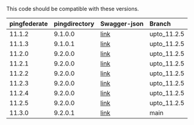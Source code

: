 This code should be compatible with these versions.   

| pingfederate | pingdirectory  | Swagger-json | Branch       |    
| :----------- | :------------- | :----------- | :------------|   
| 11.1.2       | 9.1.0.0        | [link](11.1.2/swagger.json)   | upto_11.2.5  |  
| 11.1.3       | 9.1.0.1        | [link](11.1.3/swagger.json)   | upto_11.2.5  |   
| 11.2.0       | 9.2.0.0        | [link](11.2.0/swagger.json)   | upto_11.2.5  |   
| 11.2.1       | 9.2.0.0        | [link](11.2.1/swagger.json)   | upto_11.2.5  | 
| 11.2.2       | 9.2.0.0        | [link](11.2.2/swagger.json)   | upto_11.2.5  |   
| 11.2.3       | 9.2.0.0        | [link](11.2.3/swagger.json)   | upto_11.2.5  |  
| 11.2.4       | 9.2.0.0        | [link](11.2.4/swagger.json)   | upto_11.2.5  |  
| 11.2.5       | 9.2.0.0        | [link](11.2.4/swagger.json)   | upto_11.2.5  |   
| 11.3.0       | 9.2.0.1        | [link](11.2.4/swagger.json)   | main         |   


